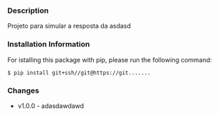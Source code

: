 ### Description
Projeto para simular a resposta da asdasd

### Installation Information
For istalling this package with pip, please run the following command:

    $ pip install git+ssh//git@https://git.......
    
### Changes
* v1.0.0 - adasdawdawd